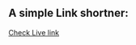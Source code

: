 ## A simple Link shortner:

<a href="https://miji-link.onrender.com" target="blank">Check Live link</a>

